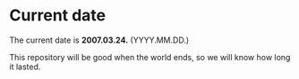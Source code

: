 # Current date

The current date is **2007.03.24.** (YYYY.MM.DD.)

This repository will be good when the world ends, so we will know how long it lasted.
